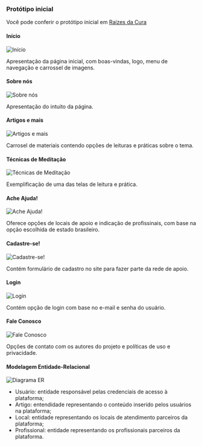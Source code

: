 
### Protótipo inicial 

Você pode conferir o protótipo inicial em [Raízes da Cura](https://mentesa.my.canva.site/)


#### Início

![Início](imagens/1-home.png)

Apresentação da página inicial, com boas-vindas, logo, menu de navegação e carrossel de imagens.

#### Sobre nós

![Sobre nós](imagens/2-sobre-nos.png)

Apresentação do intuito da página.

#### Artigos e mais

![Artigos e mais](imagens/3-artigos-e-mais.png)

Carrosel de materiais contendo opções de leituras e práticas sobre o tema.

#### Técnicas de Meditação

![Técnicas de Meditação](imagens/4-tecnicas-de-meditacao.png)

Exemplificação de uma das telas de leitura e prática. 

#### Ache Ajuda!

![Ache Ajuda!](imagens/5-ache-ajuda.png)

Oferece opções de locais de apoio e indicação de profissinais, com base na opção escolhida de estado brasileiro.

#### Cadastre-se!

![Cadastre-se!](imagens/6-cadastre-se.png)

Contém formulário de cadastro no site para fazer parte da rede de apoio.

#### Login

![Login](imagens/7-login.png)

Contém opção de login com base no e-mail e senha do usuário.

#### Fale Conosco

![Fale Conosco](imagens/8-fale-conosco.png)

Opções de contato com os autores do projeto e políticas de uso e privacidade.

#### Modelagem Entidade-Relacional

![Diagrama ER](docs/diagrama-er-raizes-da-cura.svg)

* Usuário: entidade responsável pelas credenciais de acesso à plataforma;
* Artigo: entendidade representando o conteúdo inserido pelos usuários na plataforma;
* Local: entidade representando os locais de atendimento parceiros da plataforma;
* Profissional: entidade representando os profissionais parceiros da plataforma.

